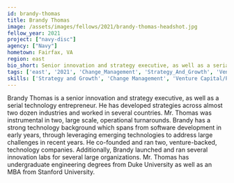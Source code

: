 ```yaml
---
id: brandy-thomas
title: Brandy Thomas
image: /assets/images/fellows/2021/brandy-thomas-headshot.jpg
fellow_year: 2021
project: ["navy-disc"]
agency: ["Navy"]
hometown: Fairfax, VA
region: east
bio_short: Senior innovation and strategy executive, as well as a serial, venture-backed entrepreneur. Launched several innovation labs for large organizations. Focus on 'white-space' solutions.
tags: ['east', '2021', 'Change_Management', 'Strategy_And_Growth', 'Venture_Capital_Private_Equity']
skills: ['Strategy and Growth', 'Change Management', 'Venture Capital/Private Equity']
---
```

Brandy Thomas is a senior innovation and strategy executive, as well as a serial technology entrepreneur.  He has developed strategies across almost two dozen industries and worked in several countries. Mr. Thomas was instrumental in two, large scale, operational turnarounds.  Brandy has a strong technology background which spans from software development in early years, through leveraging emerging technologies to address large challenges in recent years.  He co-founded and ran two, venture-backed, technology companies.  Additionally, Brandy launched and ran several innovation labs for several large organizations.  Mr. Thomas has undergraduate engineering degrees from Duke University as well as an MBA from Stanford University.
